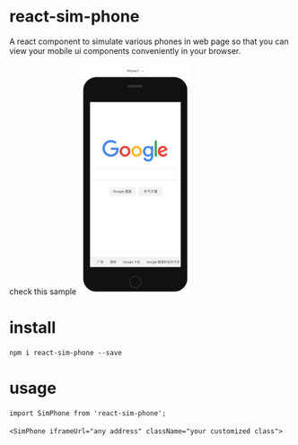 # react-sim-phone
A react component to simulate various phones in web page so that you can view your mobile ui components conveniently in your browser.

check this sample
<img src="https://github.com/kimiyang/sim-phone/blob/master/sample.jpg" width="200" alt="">

# install
```
npm i react-sim-phone --save
```

# usage
```
import SimPhone from 'react-sim-phone';

<SimPhone iframeUrl="any address" className="your customized class">
```